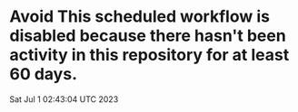 # Avoid This scheduled workflow is disabled because there hasn't been activity in this repository for at least 60 days.
Sat Jul  1 02:43:04 UTC 2023
